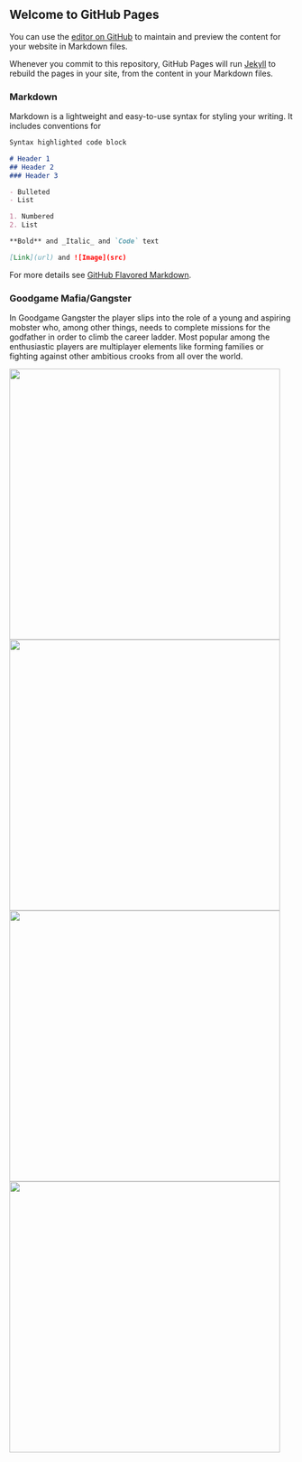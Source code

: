 ## Welcome to GitHub Pages

You can use the [editor on GitHub](https://github.com/AlexBug1982/portfolio/edit/gh-pages/index.md) to maintain and preview the content for your website in Markdown files.

Whenever you commit to this repository, GitHub Pages will run [Jekyll](https://jekyllrb.com/) to rebuild the pages in your site, from the content in your Markdown files.

### Markdown

Markdown is a lightweight and easy-to-use syntax for styling your writing. It includes conventions for

```markdown
Syntax highlighted code block

# Header 1
## Header 2
### Header 3

- Bulleted
- List

1. Numbered
2. List

**Bold** and _Italic_ and `Code` text

[Link](url) and ![Image](src)
```

For more details see [GitHub Flavored Markdown](https://guides.github.com/features/mastering-markdown/).


### Goodgame Mafia/Gangster

In Goodgame Gangster the player slips into the role of a young and aspiring mobster who, among other things, needs to complete missions for the godfather in order to climb the career ladder. Most popular among the enthusiastic players are multiplayer elements like forming families or fighting against other ambitious crooks from all over the world.

<img src="https://github.com/alexanderbahlk/portfolio/blob/gh-pages/images/ggs_mafia/profile_v1.jpg" width="480">
<img src="https://github.com/alexanderbahlk/portfolio/blob/gh-pages/images/ggs_mafia/quests_v1.jpg" width="480">
<img src="https://github.com/alexanderbahlk/portfolio/blob/gh-pages/images/ggs_mafia/shop_v2.jpg" width="480">
<img src="https://github.com/alexanderbahlk/portfolio/blob/gh-pages/images/ggs_mafia/fight_v2.jpg" width="480">

